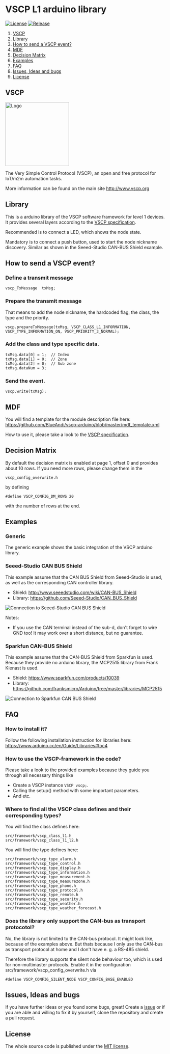 # VSCP L1 arduino library

[![License](https://img.shields.io/badge/license-MIT-blue.svg)](http://choosealicense.com/licenses/mit/)
[![Release](https://img.shields.io/github/release/BlueAndi/vscp-arduino.svg)](https://github.com/BlueAndi/vscp-arduino/releases)

1. [VSCP](https://github.com/BlueAndi/vscp-arduino#vscp)
2. [Library](https://github.com/BlueAndi/vscp-arduino#library)
3. [How to send a VSCP event?](https://github.com/BlueAndi/vscp-arduino#how-to-send-a-vscp-event)
4. [MDF](https://github.com/BlueAndi/vscp-arduino#mdf)
5. [Decision Matrix](https://github.com/BlueAndi/vscp-arduino#decision-matrix)
6. [Examples](https://github.com/BlueAndi/vscp-arduino#examples)
7. [FAQ](https://github.com/BlueAndi/vscp-arduino#faq)
8. [Issues, Ideas and bugs](https://github.com/BlueAndi/vscp-arduino#issues-ideas-and-bugs)
9. [License](https://github.com/BlueAndi/vscp-arduino#license)

## VSCP

<img src="https://github.com/grodansparadis/vscp_logo/raw/master/vscp_logo.jpg" width="200px" alt="Logo" />

The Very Simple Control Protocol (VSCP), an open and free protocol for IoT/m2m automation tasks.

More information can be found on the main site http://www.vscp.org

## Library
This is a arduino library of the VSCP software framework for level 1 devices.
It provides several layers according to the [VSCP specification](http://www.vscp.org/docs/vscpspec/doku.php).

Recommended is to connect a LED, which shows the node state.

Mandatory is to connect a push button, used to start the node nickname discovery. Similar as shown in the Seeed-Studio CAN-BUS Shield example.

## How to send a VSCP event?

### Define a transmit message

```
vscp_TxMessage  txMsg;
```

### Prepare the transmit message
That means to add the node nickname, the hardcoded flag, the class, the type and the priority.

```
vscp.prepareTxMessage(txMsg, VSCP_CLASS_L1_INFORMATION, VSCP_TYPE_INFORMATION_ON, VSCP_PRIORITY_3_NORMAL);
```

### Add the class and type specific data.

```
txMsg.data[0] = 1;  // Index
txMsg.data[1] = 0;  // Zone
txMsg.data[2] = 0;  // Sub zone
txMsg.dataNum = 3;
```

### Send the event.

```
vscp.write(txMsg);
```

## MDF

You will find a template for the module description file here: https://github.com/BlueAndi/vscp-arduino/blob/master/mdf_template.xml


How to use it, please take a look to the [VSCP specification](http://www.vscp.org/docs/vscpspec/doku.php?id=module_description_file).

## Decision Matrix

By default the decision matrix is enabled at page 1, offset 0 and provides about 10 rows.
If you need more rows, please change them in the
```
vscp_config_overwrite.h
```
by defining
```
#define VSCP_CONFIG_DM_ROWS 20
```
with the number of rows at the end.

## Examples

### Generic

The generic example shows the basic integration of the VSCP arduino library.

### Seeed-Studio CAN BUS Shield

This example assume that the CAN BUS Shield from Seeed-Studio is used, as well as the corresponding CAN controller library.

- Shield: http://www.seeedstudio.com/wiki/CAN-BUS_Shield
- Library: https://github.com/Seeed-Studio/CAN_BUS_Shield

![Connection to Seeed-Studio CAN BUS Shield](seeed-studio_can_bus_shield.jpg)

Notes:
- If you use the CAN terminal instead of the sub-d, don't forget to wire GND too! It may work over a short distance, but no guarantee.

### Sparkfun CAN-BUS Shield

This example assume that the CAN-BUS Shield from Sparkfun is used.
Because they provide no arduino library, the MCP2515 library from Frank Kienast is used.

- Shield: https://www.sparkfun.com/products/10039
- Library: https://github.com/franksmicro/Arduino/tree/master/libraries/MCP2515

![Connection to Sparkfun CAN BUS Shield](sparkfun_can_bus_shield.jpg)

## FAQ

### How to install it?

Follow the following installation instruction for libraries here: https://www.arduino.cc/en/Guide/Libraries#toc4

### How to use the VSCP-framework in the code?

Please take a look to the provided examples because they guide you through all necessary things like
- Create a VSCP instance ```VSCP vscp;```.
- Calling the setup() method with some important parameters.
- And etc.

### Where to find all the VSCP class defines and their corresponding types?

You will find the class defines here:
```
src/framework/vscp_class_l1.h
src/framework/vscp_class_l1_l2.h
```

You will find the type defines here:
```
src/framework/vscp_type_alarm.h
src/framework/vscp_type_control.h
src/framework/vscp_type_display.h
src/framework/vscp_type_information.h
src/framework/vscp_type_measurement.h
src/framework/vscp_type_measurezone.h
src/framework/vscp_type_phone.h
src/framework/vscp_type_protocol.h
src/framework/vscp_type_remote.h
src/framework/vscp_type_security.h
src/framework/vscp_type_weather.h
src/framework/vscp_type_weather_forecast.h
```

### Does the library only support the CAN-bus as transport protocotol?

No, the library is not limited to the CAN-bus protocol. It might look like, because of the examples above.
But thats because I only use the CAN-bus as transport protocol at home and I don't have e. g. a RS-485 shield.

Therefore the library supports the silent node behaviour too, which is used for non-multimaster protocols.
Enable it in the configuration src/framework/vscp_config_overwrite.h via
```
#define VSCP_CONFIG_SILENT_NODE VSCP_CONFIG_BASE_ENABLED
```

## Issues, Ideas and bugs

If you have further ideas or you found some bugs, great! Create a [issue](https://github.com/BlueAndi/vscp-arduino/issues) or if
you are able and willing to fix it by yourself, clone the repository and create a pull request.

## License
The whole source code is published under the [MIT license](http://choosealicense.com/licenses/mit/).
